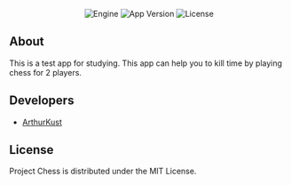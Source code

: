 <p align="center">
   <img src="https://img.shields.io/badge/Engine-Android_Studio_2022.1.1_RC_1-blueviolet" alt="Engine">
   <img src="https://img.shields.io/badge/Version-Alfa_1.0-blue" alt="App Version">
   <img src="https://img.shields.io/badge/License-MIT-%2349FF09" alt="License"
</p>

## About

This is a test app for studying. This app can help you to kill time by playing chess for 2 players.

## Developers

- [ArthurKust](https://github.com/ArthurKust)

## License

Project Chess is distributed under the MIT License.
